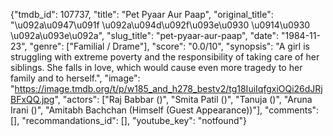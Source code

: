 {"tmdb_id": 107737, "title": "Pet Pyaar Aur Paap", "original_title": "\u092a\u0947\u091f \u092a\u094d\u092f\u093e\u0930 \u0914\u0930 \u092a\u093e\u092a", "slug_title": "pet-pyaar-aur-paap", "date": "1984-11-23", "genre": ["Familial / Drame"], "score": "0.0/10", "synopsis": "A girl is struggling with extreme poverty and the responsibility of taking care of her siblings. She falls in love, which would cause even more tragedy to her family and to herself.", "image": "https://image.tmdb.org/t/p/w185_and_h278_bestv2/tg18IuiIqfgxiOQi26dJRjBFxQQ.jpg", "actors": ["Raj Babbar ()", "Smita Patil ()", "Tanuja ()", "Aruna Irani ()", "Amitabh Bachchan (Himself (Guest Appearance))"], "comments": [], "recommandations_id": [], "youtube_key": "notfound"}